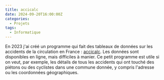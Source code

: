 ```yaml
---
title: accicalc
date: 2024-09-20T16:00:00Z
categories:
  - Projets
tags:
  - Informatique
---
```


En 2023 j'ai créé un programme qui fait des tableaux de données sur les accidents de la circulation en France : [accicalc](https://github.com/benjamingeer/accicalc). Les données sont disponibles en ligne, mais difficiles à manier. Ce petit programme est utile si on veut, par exemple, les détails de tous les accidents qui ont touché des piétons ou des cyclistes dans une commune donnée, y compris l'adresse ou les coordonnées géographiques.